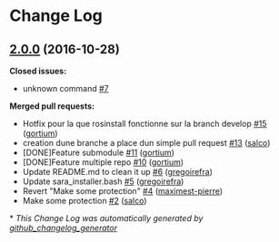 # Change Log

## [2.0.0](https://github.com/walkingmachine/sara_install/tree/2.0.0) (2016-10-28)
**Closed issues:**

- unknown command [\#7](https://github.com/WalkingMachine/sara_install/issues/7)

**Merged pull requests:**

- Hotfix pour la que rosinstall fonctionne sur la branch develop [\#15](https://github.com/WalkingMachine/sara_install/pull/15) ([gortium](https://github.com/gortium))
- creation dune branche a place dun simple pull request [\#13](https://github.com/WalkingMachine/sara_install/pull/13) ([salco](https://github.com/salco))
- \[DONE\]Feature submodule [\#11](https://github.com/WalkingMachine/sara_install/pull/11) ([gortium](https://github.com/gortium))
- \[DONE\]Feature multiple repo [\#10](https://github.com/WalkingMachine/sara_install/pull/10) ([gortium](https://github.com/gortium))
- Update README.md to clean it up [\#6](https://github.com/WalkingMachine/sara_install/pull/6) ([gregoirefra](https://github.com/gregoirefra))
- Update sara\_installer.bash [\#5](https://github.com/WalkingMachine/sara_install/pull/5) ([gregoirefra](https://github.com/gregoirefra))
- Revert "Make some protection" [\#4](https://github.com/WalkingMachine/sara_install/pull/4) ([maximest-pierre](https://github.com/maximest-pierre))
- Make some protection [\#2](https://github.com/WalkingMachine/sara_install/pull/2) ([salco](https://github.com/salco))



\* *This Change Log was automatically generated by [github_changelog_generator](https://github.com/skywinder/Github-Changelog-Generator)*